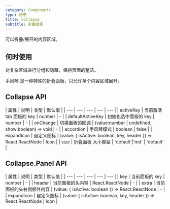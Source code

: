 ```yaml
---
category: Components
type: 通用
title: Collapse
subtitle: 折叠面板
---
```


可以折叠/展开的内容区域。

## 何时使用

对复杂区域进行分组和隐藏，保持页面的整洁。

手风琴 是一种特殊的折叠面板，只允许单个内容区域展开。

## Collapse API

| 属性 | 说明 | 类型 | 默认值 |
| --- | --- | --- | --- | --- |
| activeKey | 当前激活 tab 面板的 key | number | - |
| defaultActiveKey | 初始化选中面板的 key | number | - |
| onChange | 切换面板的回调 | (value:number \| undefined, show:boolean) => void | - |
| accordion | 手风琴模式 | boolean | false |
| expandIcon | 自定义图标 | (value: { isActive: boolean, key, header }) => React.ReactNode | Icon |
| size | 折叠面板 大小类型 | 'default'\|'md' | 'default' |

## Collapse.Panel API

| 属性 | 说明 | 类型 | 默认值 |
| --- | --- | --- | --- | --- |
| key | 当前面板的 key | number | - |
| header | 当前面板的头内容 | React.ReactNode | - |
| extra | 当前面板的头右侧额外内容 | (value: { isActive: boolean }) => React.ReactNode | - |
| expandIcon | 自定义图标 | (value: { isActive: boolean, key, header }) => React.ReactNode | Icon |
